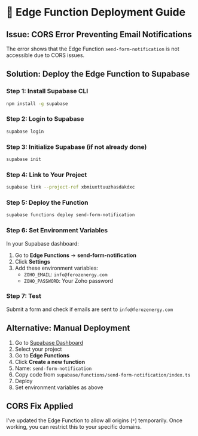 # 🚀 Edge Function Deployment Guide

## **Issue**: CORS Error Preventing Email Notifications

The error shows that the Edge Function `send-form-notification` is not accessible due to CORS issues.

## **Solution**: Deploy the Edge Function to Supabase

### **Step 1: Install Supabase CLI**
```bash
npm install -g supabase
```

### **Step 2: Login to Supabase**
```bash
supabase login
```

### **Step 3: Initialize Supabase (if not already done)**
```bash
supabase init
```

### **Step 4: Link to Your Project**
```bash
supabase link --project-ref xbmiuxttuuzhasdakdxc
```

### **Step 5: Deploy the Function**
```bash
supabase functions deploy send-form-notification
```

### **Step 6: Set Environment Variables**
In your Supabase dashboard:
1. Go to **Edge Functions** → **send-form-notification**
2. Click **Settings**
3. Add these environment variables:
   - `ZOHO_EMAIL`: `info@ferozenergy.com`
   - `ZOHO_PASSWORD`: Your Zoho password

### **Step 7: Test**
Submit a form and check if emails are sent to `info@ferozenergy.com`

## **Alternative: Manual Deployment**

1. Go to [Supabase Dashboard](https://supabase.com/dashboard)
2. Select your project
3. Go to **Edge Functions**
4. Click **Create a new function**
5. Name: `send-form-notification`
6. Copy code from `supabase/functions/send-form-notification/index.ts`
7. Deploy
8. Set environment variables as above

## **CORS Fix Applied**

I've updated the Edge Function to allow all origins (`*`) temporarily. Once working, you can restrict this to your specific domains.
